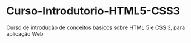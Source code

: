 # Curso-Introdutorio-HTML5-CSS3
Curso de introdução de conceitos básicos sobre HTML 5 e CSS 3, para aplicação Web
